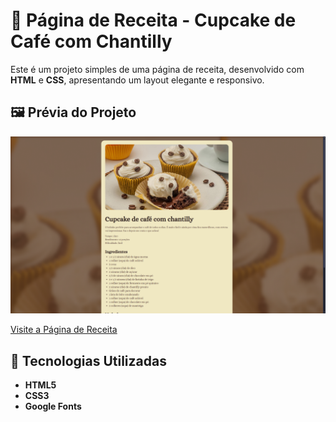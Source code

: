 # 🍰 Página de Receita - Cupcake de Café com Chantilly

Este é um projeto simples de uma página de receita, desenvolvido com **HTML** e **CSS**, apresentando um layout elegante e responsivo.

## 🖼️ Prévia do Projeto

![Prévia do Site](assets/images/site-preview.png)

[Visite a Página de Receita](https://ViniciusDSDSouza.github.io/pagina-receita/index.html)

## 🚀 Tecnologias Utilizadas

- **HTML5**
- **CSS3**
- **Google Fonts**
